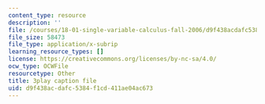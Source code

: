```yaml
---
content_type: resource
description: ''
file: /courses/18-01-single-variable-calculus-fall-2006/d9f438acdafc5384f1cd411ae04ac673_HgEqXhsIq_g.srt
file_size: 58473
file_type: application/x-subrip
learning_resource_types: []
license: https://creativecommons.org/licenses/by-nc-sa/4.0/
ocw_type: OCWFile
resourcetype: Other
title: 3play caption file
uid: d9f438ac-dafc-5384-f1cd-411ae04ac673
---
```

